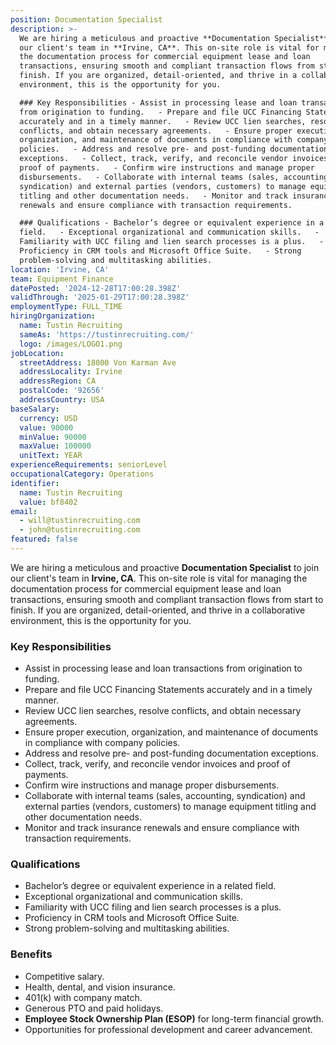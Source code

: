 ```yaml
---
position: Documentation Specialist
description: >-
  We are hiring a meticulous and proactive **Documentation Specialist** to join
  our client's team in **Irvine, CA**. This on-site role is vital for managing
  the documentation process for commercial equipment lease and loan
  transactions, ensuring smooth and compliant transaction flows from start to
  finish. If you are organized, detail-oriented, and thrive in a collaborative
  environment, this is the opportunity for you.  

  ### Key Responsibilities - Assist in processing lease and loan transactions
  from origination to funding.   - Prepare and file UCC Financing Statements
  accurately and in a timely manner.   - Review UCC lien searches, resolve
  conflicts, and obtain necessary agreements.   - Ensure proper execution,
  organization, and maintenance of documents in compliance with company
  policies.   - Address and resolve pre- and post-funding documentation
  exceptions.   - Collect, track, verify, and reconcile vendor invoices and
  proof of payments.   - Confirm wire instructions and manage proper
  disbursements.   - Collaborate with internal teams (sales, accounting,
  syndication) and external parties (vendors, customers) to manage equipment
  titling and other documentation needs.   - Monitor and track insurance
  renewals and ensure compliance with transaction requirements.  

  ### Qualifications - Bachelor’s degree or equivalent experience in a related
  field.   - Exceptional organizational and communication skills.   -
  Familiarity with UCC filing and lien search processes is a plus.   -
  Proficiency in CRM tools and Microsoft Office Suite.   - Strong
  problem-solving and multitasking abilities. 
location: 'Irvine, CA'
team: Equipment Finance
datePosted: '2024-12-28T17:00:28.398Z'
validThrough: '2025-01-29T17:00:28.398Z'
employmentType: FULL_TIME
hiringOrganization:
  name: Tustin Recruiting
  sameAs: 'https://tustinrecruiting.com/'
  logo: /images/LOGO1.png
jobLocation:
  streetAddress: 18000 Von Karman Ave
  addressLocality: Irvine
  addressRegion: CA
  postalCode: '92656'
  addressCountry: USA
baseSalary:
  currency: USD
  value: 90000
  minValue: 90000
  maxValue: 100000
  unitText: YEAR
experienceRequirements: seniorLevel
occupationalCategory: Operations
identifier:
  name: Tustin Recruiting
  value: bf8402
email:
  - will@tustinrecruiting.com
  - john@tustinrecruiting.com
featured: false
---
```


We are hiring a meticulous and proactive **Documentation Specialist** to join our client's team in **Irvine, CA**. This on-site role is vital for managing the documentation process for commercial equipment lease and loan transactions, ensuring smooth and compliant transaction flows from start to finish. If you are organized, detail-oriented, and thrive in a collaborative environment, this is the opportunity for you.  

### Key Responsibilities
- Assist in processing lease and loan transactions from origination to funding.  
- Prepare and file UCC Financing Statements accurately and in a timely manner.  
- Review UCC lien searches, resolve conflicts, and obtain necessary agreements.  
- Ensure proper execution, organization, and maintenance of documents in compliance with company policies.  
- Address and resolve pre- and post-funding documentation exceptions.  
- Collect, track, verify, and reconcile vendor invoices and proof of payments.  
- Confirm wire instructions and manage proper disbursements.  
- Collaborate with internal teams (sales, accounting, syndication) and external parties (vendors, customers) to manage equipment titling and other documentation needs.  
- Monitor and track insurance renewals and ensure compliance with transaction requirements.  

### Qualifications
- Bachelor’s degree or equivalent experience in a related field.  
- Exceptional organizational and communication skills.  
- Familiarity with UCC filing and lien search processes is a plus.  
- Proficiency in CRM tools and Microsoft Office Suite.  
- Strong problem-solving and multitasking abilities.  

### Benefits
- Competitive salary.  
- Health, dental, and vision insurance.  
- 401(k) with company match.  
- Generous PTO and paid holidays.  
- **Employee Stock Ownership Plan (ESOP)** for long-term financial growth.  
- Opportunities for professional development and career advancement.  
